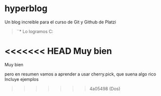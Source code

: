 # hyperblog


Un blog increible para el curso de Git y Github de Platzi
> 
> ¨*
Lo logramos C:

<<<<<<< HEAD
Muy bien
=======
Muy bien

pero en resumen vamos a aprender a usar cherry.pick, que suena algo rico    
Incluye ejemplos
>>>>>>> 4a05498 (Dos)
